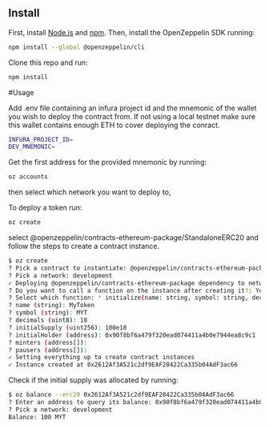 ## Install

First, install [Node.js](http://nodejs.org/) and [npm](https://npmjs.com/).
Then, install the OpenZeppelin SDK running:

```sh
npm install --global @openzeppelin/cli
```

Clone this repo and run:

```sh
npm install
```

#Usage

Add .env file containing an infura project id and the mnemonic of the wallet you wish to deploy the contract from. If not using a local testnet make sure this wallet contains enough ETH to cover deploying the conract.

```sh
INFURA_PROJECT_ID=
DEV_MNEMONIC=
```

Get the first address for the provided mnemonic by running:

```sh
oz accounts
```

then select which network you want to deploy to,

To deploy a token run:

```sh
oz create
```

select @openzeppelin/contracts-ethereum-package/StandaloneERC20 and follow the steps to create a contract instance. 

```sh
$ oz create
? Pick a contract to instantiate: @openzeppelin/contracts-ethereum-package/StandaloneERC20
? Pick a network: development
✓ Deploying @openzeppelin/contracts-ethereum-package dependency to network
? Do you want to call a function on the instance after creating it?: Yes
? Select which function: * initialize(name: string, symbol: string, decimals: uint8, initialSupply: uint256, initialHolder: address, minters: address[], pausers: address[])
? name (string): MyToken
? symbol (string): MYT
? decimals (uint8): 18
? initialSupply (uint256): 100e18
? initialHolder (address): 0x90f8bf6a479f320ead074411a4b0e7944ea8c9c1
? minters (address[]):
? pausers (address[]):
✓ Setting everything up to create contract instances
✓ Instance created at 0x2612Af3A521c2df9EAF28422Ca335b04AdF3ac66
```

Check if the initial supply was allocated by running:

```sh
$ oz balance --erc20 0x2612Af3A521c2df9EAF28422Ca335b04AdF3ac66
? Enter an address to query its balance: 0x90f8bf6a479f320ead074411a4b0e7944ea8c9c1
? Pick a network: development
Balance: 100 MYT
```